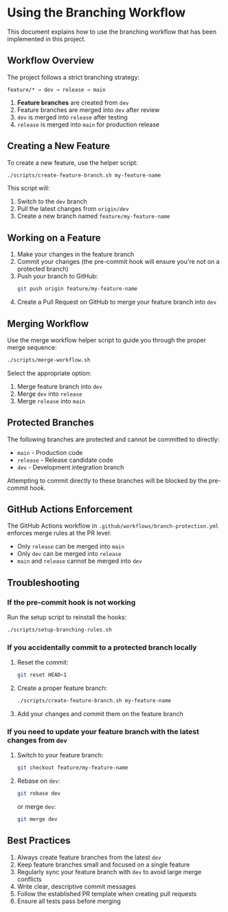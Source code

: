 # Using the Branching Workflow

This document explains how to use the branching workflow that has been implemented in this project.

## Workflow Overview

The project follows a strict branching strategy:

```
feature/* → dev → release → main
```

1. **Feature branches** are created from `dev`
2. Feature branches are merged into `dev` after review
3. `dev` is merged into `release` after testing
4. `release` is merged into `main` for production release

## Creating a New Feature

To create a new feature, use the helper script:

```bash
./scripts/create-feature-branch.sh my-feature-name
```

This script will:
1. Switch to the `dev` branch
2. Pull the latest changes from `origin/dev`
3. Create a new branch named `feature/my-feature-name`

## Working on a Feature

1. Make your changes in the feature branch
2. Commit your changes (the pre-commit hook will ensure you're not on a protected branch)
3. Push your branch to GitHub:
   ```bash
   git push origin feature/my-feature-name
   ```
4. Create a Pull Request on GitHub to merge your feature branch into `dev`

## Merging Workflow

Use the merge workflow helper script to guide you through the proper merge sequence:

```bash
./scripts/merge-workflow.sh
```

Select the appropriate option:
1. Merge feature branch into `dev`
2. Merge `dev` into `release`
3. Merge `release` into `main`

## Protected Branches

The following branches are protected and cannot be committed to directly:
- `main` - Production code
- `release` - Release candidate code
- `dev` - Development integration branch

Attempting to commit directly to these branches will be blocked by the pre-commit hook.

## GitHub Actions Enforcement

The GitHub Actions workflow in `.github/workflows/branch-protection.yml` enforces merge rules at the PR level:
- Only `release` can be merged into `main`
- Only `dev` can be merged into `release`
- `main` and `release` cannot be merged into `dev`

## Troubleshooting

### If the pre-commit hook is not working

Run the setup script to reinstall the hooks:

```bash
./scripts/setup-branching-rules.sh
```

### If you accidentally commit to a protected branch locally

1. Reset the commit:
   ```bash
   git reset HEAD~1
   ```
2. Create a proper feature branch:
   ```bash
   ./scripts/create-feature-branch.sh my-feature-name
   ```
3. Add your changes and commit them on the feature branch

### If you need to update your feature branch with the latest changes from `dev`

1. Switch to your feature branch:
   ```bash
   git checkout feature/my-feature-name
   ```
2. Rebase on `dev`:
   ```bash
   git rebase dev
   ```
   or merge `dev`:
   ```bash
   git merge dev
   ```

## Best Practices

1. Always create feature branches from the latest `dev`
2. Keep feature branches small and focused on a single feature
3. Regularly sync your feature branch with `dev` to avoid large merge conflicts
4. Write clear, descriptive commit messages
5. Follow the established PR template when creating pull requests
6. Ensure all tests pass before merging
